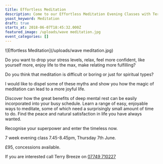 ```yaml
---
title: Effortless Meditation
description: Come to our Effortless Meditation Evening Classes with Terry Breeze
yoast_keyword: Meditation
draft: true
starts_at: 2018-06-07T18:45:32.000Z
featured_image: /uploads/wave meditation.jpg
event_categories: []
---
```

![Effortless Meditation](/uploads/wave meditation.jpg)

Do you want to drop your stress levels, relax, feel more confident, like yourself more, enjoy life to the max, make relating more fulfilling?

Do you think that meditation is difficult or boring or just for spiritual types?

I would like to dispel some of these myths and show you how the magic of meditation can lead to a more joyful life. 

Discover how the great benefits of deep mental rest can be easily incorporated into your busy schedule. Learn a range of easy, enjoyable ways to meditate, some of which need a surprisingly small amount of time to do. Find the peace and natural satisfaction in life you have always wanted.

Recognise your superpower and enter the timeless now.

7 week evening class 7.45-8.45pm, Thursday 7th June.

£95, concessions available.

If you are interested call  Terry Breeze on <a href="tel:+447749710227" >07749 710227</a>
